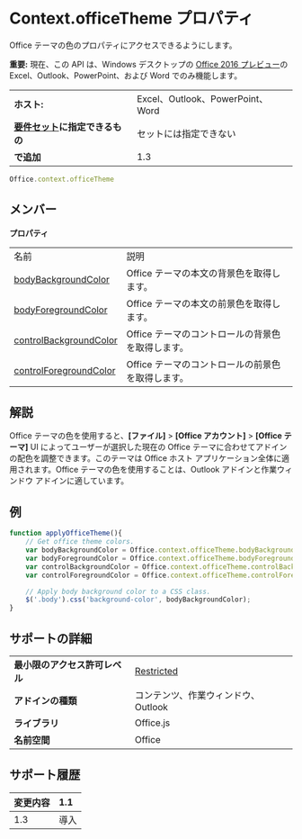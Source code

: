 
# Context.officeTheme プロパティ
Office テーマの色のプロパティにアクセスできるようにします。

 **重要:** 現在、この API は、Windows デスクトップの [Office 2016 プレビュー](https://products.office.com/en-us/office-2016-preview)の Excel、Outlook、PowerPoint、および Word でのみ機能します。


|||
|:-----|:-----|
|**ホスト:**|Excel、Outlook、PowerPoint、Word|
|**[要件セット](../../docs/overview/specify-office-hosts-and-api-requirements.md)に指定できるもの**|セットには指定できない|
|**で追加**|1.3|



```js
Office.context.officeTheme
```


## メンバー


**プロパティ**

|||
|:-----|:-----|
|名前|説明|
|[bodyBackgroundColor ](../../reference/shared/office.context.bodybackgroundcolor.md)|Office テーマの本文の背景色を取得します。|
|[bodyForegroundColor](../../reference/shared/office.context.bodyforegroundcolor.md)|Office テーマの本文の前景色を取得します。|
|[controlBackgroundColor](../../reference/shared/office.context.controlbackgroundcolor.md)|Office テーマのコントロールの背景色を取得します。|
|[controlForegroundColor](../../reference/shared/office.context.controlforegroundcolor.md)|Office テーマのコントロールの前景色を取得します。|

## 解説

Office テーマの色を使用すると、**[ファイル]**  >  **[Office アカウント]**  >  **[Office テーマ]** UI によってユーザーが選択した現在の Office テーマに合わせてアドインの配色を調整できます。このテーマは Office ホスト アプリケーション全体に適用されます。Office テーマの色を使用することは、Outlook アドインと作業ウィンドウ アドインに適しています。


## 例


```js
function applyOfficeTheme(){
    // Get office theme colors.
    var bodyBackgroundColor = Office.context.officeTheme.bodyBackgroundColor;
    var bodyForegroundColor = Office.context.officeTheme.bodyForegroundColor;
    var controlBackgroundColor = Office.context.officeTheme.controlBackgroundColor
    var controlForegroundColor = Office.context.officeTheme.controlForegroundColor;

    // Apply body background color to a CSS class.
    $('.body').css('background-color', bodyBackgroundColor);
}
```


## サポートの詳細



|||
|:-----|:-----|
|**最小限のアクセス許可レベル**|[Restricted](../../docs/develop/requesting-permissions-for-api-use-in-content-and-task-pane-add-ins.md)|
|**アドインの種類**|コンテンツ、作業ウィンドウ、Outlook|
|**ライブラリ**|Office.js|
|**名前空間**|Office|

## サポート履歴


|**変更内容**|**1.1**|
|:-----|:-----|
|1.3|導入|
